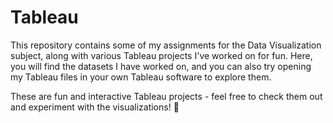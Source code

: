 # Tableau

This repository contains some of my assignments for the Data Visualization subject, along with various Tableau projects I've worked on for fun. Here, you will find the datasets I have worked on, and you can also try opening my Tableau files in your own Tableau software to explore them.

These are fun and interactive Tableau projects - feel free to check them out and experiment with the visualizations! 🚀
